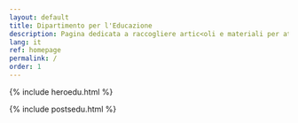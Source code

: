 ```yaml
---
layout: default
title: Dipartimento per l'Educazione
description: Pagina dedicata a raccogliere artic<oli e materiali per attività rivolte a bambini di asilo e scuola primaria, realizzate con associazioni e oratori. Offre risorse e spunti per animatori ed educatori, come laboratori creativi, letture animate e attività educative, con l’obiettivo di favorire gioco, apprendimento e socializzazione in un contesto sicuro e accogliente.
lang: it
ref: homepage
permalink: /
order: 1
---
```


{% include heroedu.html %}

<main class="container my-4" markdown="1">

{% include postsedu.html %}

</main>

